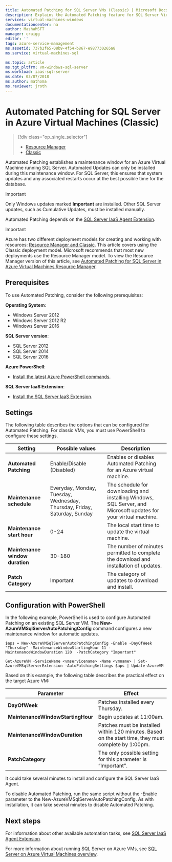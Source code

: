 ```yaml
---
title: Automated Patching for SQL Server VMs (Classic) | Microsoft Docs
description: Explains the Automated Patching feature for SQL Server Virtual Machines running in Azure using the classic deployment mode.
services: virtual-machines-windows
documentationcenter: na
author: MashaMSFT
manager: craigg
editor: ''
tags: azure-service-management
ms.assetid: 737b2f65-08b9-4f54-b867-e987730265a8
ms.service: virtual-machines-sql

ms.topic: article
ms.tgt_pltfrm: vm-windows-sql-server
ms.workload: iaas-sql-server
ms.date: 03/07/2018
ms.author: mathoma
ms.reviewer: jroth
---
```

# Automated Patching for SQL Server in Azure Virtual Machines (Classic)
> [!div class="op_single_selector"]
> * [Resource Manager](../../../azure-sql/virtual-machines/windows/automated-patching.md)
> * [Classic](../classic/sql-automated-patching.md)
> 
> 

Automated Patching establishes a maintenance window for an Azure Virtual Machine running SQL Server. Automated Updates can only be installed during this maintenance window. For SQL Server, this ensures that system updates and any associated restarts occur at the best possible time for the database. 

> [!IMPORTANT]
> Only Windows updates marked **Important** are installed. Other SQL Server updates, such as Cumulative Updates, must be installed manually. 

Automated Patching depends on the [SQL Server IaaS Agent Extension](../classic/sql-server-agent-extension.md).

> [!IMPORTANT] 
> Azure has two different deployment models for creating and working with resources: [Resource Manager and Classic](../../../azure-resource-manager/management/deployment-models.md). This article covers using the Classic deployment model. Microsoft recommends that most new deployments use the Resource Manager model. To view the Resource Manager version of this article, see [Automated Patching for SQL Server in Azure Virtual Machines Resource Manager](../../../azure-sql/virtual-machines/windows/automated-patching.md).

## Prerequisites
To use Automated Patching, consider the following prerequisites:

**Operating System**:

* Windows Server 2012
* Windows Server 2012 R2
* Windows Server 2016

**SQL Server version**:

* SQL Server 2012
* SQL Server 2014
* SQL Server 2016

**Azure PowerShell**:

* [Install the latest Azure PowerShell commands](/powershell/azure/overview).

**SQL Server IaaS Extension**:

* [Install the SQL Server IaaS Extension](../classic/sql-server-agent-extension.md).

## Settings
The following table describes the options that can be configured for Automated Patching. For classic VMs, you must use PowerShell to configure these settings.

| Setting | Possible values | Description |
| --- | --- | --- |
| **Automated Patching** |Enable/Disable (Disabled) |Enables or disables Automated Patching for an Azure virtual machine. |
| **Maintenance schedule** |Everyday, Monday, Tuesday, Wednesday, Thursday, Friday, Saturday, Sunday |The schedule for downloading and installing Windows, SQL Server, and Microsoft updates for your virtual machine. |
| **Maintenance start hour** |0-24 |The local start time to update the virtual machine. |
| **Maintenance window duration** |30-180 |The number of minutes permitted to complete the download and installation of updates. |
| **Patch Category** |Important |The category of updates to download and install. |

## Configuration with PowerShell
In the following example, PowerShell is used to configure Automated Patching on an existing SQL Server VM. The **New-AzureVMSqlServerAutoPatchingConfig** command configures a new maintenance window for automatic updates.

    $aps = New-AzureVMSqlServerAutoPatchingConfig -Enable -DayOfWeek "Thursday" -MaintenanceWindowStartingHour 11 -MaintenanceWindowDuration 120  -PatchCategory "Important"

    Get-AzureVM -ServiceName <vmservicename> -Name <vmname> | Set-AzureVMSqlServerExtension -AutoPatchingSettings $aps | Update-AzureVM

Based on this example, the following table describes the practical effect on the target Azure VM:

| Parameter | Effect |
| --- | --- |
| **DayOfWeek** |Patches installed every Thursday. |
| **MaintenanceWindowStartingHour** |Begin updates at 11:00am. |
| **MaintenanceWindowDuration** |Patches must be installed within 120 minutes. Based on the start time, they must complete by 1:00pm. |
| **PatchCategory** |The only possible setting for this parameter is “Important”. |

It could take several minutes to install and configure the SQL Server IaaS Agent.

To disable Automated Patching, run the same script without the -Enable parameter to the New-AzureVMSqlServerAutoPatchingConfig. As with installation, it can take several minutes to disable Automated Patching.

## Next steps
For information about other available automation tasks, see [SQL Server IaaS Agent Extension](../classic/sql-server-agent-extension.md).

For more information about running SQL Server on Azure VMs, see [SQL Server on Azure Virtual Machines overview](../../../azure-sql/virtual-machines/windows/sql-on-azure-vm-iaas-what-is-overview.md).

